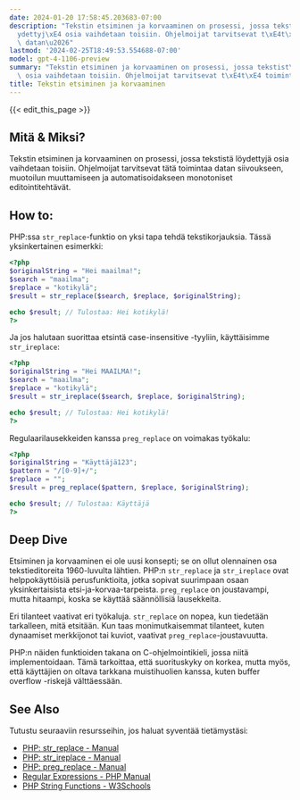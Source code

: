 ```yaml
---
date: 2024-01-20 17:58:45.203683-07:00
description: "Tekstin etsiminen ja korvaaminen on prosessi, jossa tekstist\xE4 l\xF6\
  ydettyj\xE4 osia vaihdetaan toisiin. Ohjelmoijat tarvitsevat t\xE4t\xE4 toimintaa\
  \ datan\u2026"
lastmod: '2024-02-25T18:49:53.554688-07:00'
model: gpt-4-1106-preview
summary: "Tekstin etsiminen ja korvaaminen on prosessi, jossa tekstist\xE4 l\xF6ydettyj\xE4\
  \ osia vaihdetaan toisiin. Ohjelmoijat tarvitsevat t\xE4t\xE4 toimintaa datan\u2026"
title: Tekstin etsiminen ja korvaaminen
---
```


{{< edit_this_page >}}

## Mitä & Miksi?
Tekstin etsiminen ja korvaaminen on prosessi, jossa tekstistä löydettyjä osia vaihdetaan toisiin. Ohjelmoijat tarvitsevat tätä toimintaa datan siivoukseen, muotoilun muuttamiseen ja automatisoidakseen monotoniset editointitehtävät.

## How to:
PHP:ssa `str_replace`-funktio on yksi tapa tehdä tekstikorjauksia. Tässä yksinkertainen esimerkki:

```php
<?php
$originalString = "Hei maailma!";
$search = "maailma";
$replace = "kotikylä";
$result = str_replace($search, $replace, $originalString);

echo $result; // Tulostaa: Hei kotikylä!
?>
```

Ja jos halutaan suorittaa etsintä case-insensitive -tyyliin, käyttäisimme `str_ireplace`:

```php
<?php
$originalString = "Hei MAAILMA!";
$search = "maailma";
$replace = "kotikylä";
$result = str_ireplace($search, $replace, $originalString);

echo $result; // Tulostaa: Hei kotikylä!
?>
```

Regulaarilausekkeiden kanssa `preg_replace` on voimakas työkalu:

```php
<?php
$originalString = "Käyttäjä123";
$pattern = "/[0-9]+/";
$replace = "";
$result = preg_replace($pattern, $replace, $originalString);

echo $result; // Tulostaa: Käyttäjä
?>
```

## Deep Dive
Etsiminen ja korvaaminen ei ole uusi konsepti; se on ollut olennainen osa tekstieditoreita 1960-luvulta lähtien. PHP:n `str_replace` ja `str_ireplace` ovat helppokäyttöisiä perusfunktioita, jotka sopivat suurimpaan osaan yksinkertaisista etsi-ja-korvaa-tarpeista. `preg_replace` on joustavampi, mutta hitaampi, koska se käyttää säännöllisiä lausekkeita.

Eri tilanteet vaativat eri työkaluja. `str_replace` on nopea, kun tiedetään tarkalleen, mitä etsitään. Kun taas monimutkaisemmat tilanteet, kuten dynaamiset merkkijonot tai kuviot, vaativat `preg_replace`-joustavuutta.

PHP:n näiden funktioiden takana on C-ohjelmointikieli, jossa niitä implementoidaan. Tämä tarkoittaa, että suorituskyky on korkea, mutta myös, että käyttäjien on oltava tarkkana muistihuolien kanssa, kuten buffer overflow -riskejä välttäessään.

## See Also
Tutustu seuraaviin resursseihin, jos haluat syventää tietämystäsi:

- [PHP: str_replace - Manual](https://www.php.net/manual/en/function.str-replace.php)
- [PHP: str_ireplace - Manual](https://www.php.net/manual/en/function.str-ireplace.php)
- [PHP: preg_replace - Manual](https://www.php.net/manual/en/function.preg-replace.php)
- [Regular Expressions - PHP Manual](https://www.php.net/manual/en/book.pcre.php)
- [PHP String Functions - W3Schools](https://www.w3schools.com/php/php_ref_string.asp)
